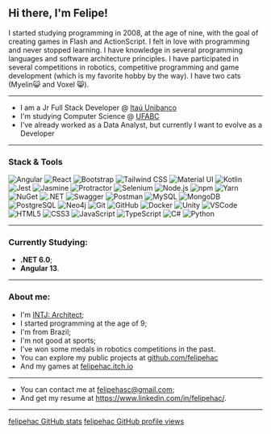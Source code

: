 ## Hi there, I'm **Felipe**!

I started studying programming in 2008, at the age of nine, with the goal of creating games in Flash and ActionScript. I felt in love with programming and never stopped learning. I have knowledge in several programming languages and software architecture principles. I have participated in several competitions in robotics, competitive programming and game development (which is my favorite hobby by the way). I have two cats (Myelin😺 and Voxel 😸).

----

- I am a Jr Full Stack Developer @ [Itaú Unibanco](https://www.itau.com/)
- I'm studying Computer Science @ [UFABC](https://www.ufabc.edu.br/en/)
- I've already worked as a Data Analyst, but currently I want to evolve as a Developer

----

### Stack & Tools
![Angular](https://img.shields.io/badge/Angular-DD0031?style=for-the-badge&logo=angular&logoColor=white)
![React](https://img.shields.io/badge/React-20232A?style=for-the-badge&logo=react&logoColor=61DAFB)
![Bootstrap](https://img.shields.io/badge/Bootstrap-563D7C?style=for-the-badge&logo=bootstrap&logoColor=white)
![Tailwind CSS](https://img.shields.io/badge/Tailwind_CSS-38B2AC?style=for-the-badge&logo=tailwind-css&logoColor=white)
![Material UI](https://img.shields.io/badge/Material%20UI-007FFF?style=for-the-badge&logo=mui&logoColor=white)
![Kotlin](https://img.shields.io/badge/Kotlin-0095D5?&style=for-the-badge&logo=kotlin&logoColor=white)
![Jest](https://img.shields.io/badge/Jest-C21325?style=for-the-badge&logo=jest&logoColor=white)
![Jasmine](https://img.shields.io/badge/Jasmine-8A4182?style=for-the-badge&logo=Jasmine&logoColor=white)
![Protractor](https://img.shields.io/badge/Protractor-ED163A?style=for-the-badge&logo=protractor&logoColor=white)
![Selenium](https://img.shields.io/badge/Selenium-43B02A?style=for-the-badge&logo=Selenium&logoColor=white)
![Node.js](https://img.shields.io/badge/Node.js-339933?style=for-the-badge&logo=nodedotjs&logoColor=white)
![npm](https://img.shields.io/badge/npm-CB3837?style=for-the-badge&logo=npm&logoColor=white)
![Yarn](https://img.shields.io/badge/Yarn-2C8EBB?style=for-the-badge&logo=yarn&logoColor=white)
![NuGet](https://img.shields.io/badge/NuGet-004880?style=for-the-badge&logo=nuget&logoColor=white)
![.NET](https://img.shields.io/badge/.NET-512BD4?style=for-the-badge&logo=dotnet&logoColor=white)
![Swagger](https://img.shields.io/badge/Swagger-85EA2D?style=for-the-badge&logo=Swagger&logoColor=white)
![Postman](https://img.shields.io/badge/Postman-FF6C37?style=for-the-badge&logo=Postman&logoColor=white)
![MySQL](https://img.shields.io/badge/MySQL-005C84?style=for-the-badge&logo=mysql&logoColor=white)
![MongoDB](https://img.shields.io/badge/MongoDB-4EA94B?style=for-the-badge&logo=mongodb&logoColor=white)
![PostgreSQL](https://img.shields.io/badge/PostgreSQL-316192?style=for-the-badge&logo=postgresql&logoColor=white)
![Neo4j](https://img.shields.io/badge/Neo4j-018bff?style=for-the-badge&logo=neo4j&logoColor=white)
![Git](https://img.shields.io/badge/GIT-E44C30?style=for-the-badge&logo=git&logoColor=white)
![GitHub](https://img.shields.io/badge/GitHub-100000?style=for-the-badge&logo=github&logoColor=white)
![Docker](https://img.shields.io/badge/Docker-2CA5E0?style=for-the-badge&logo=docker&logoColor=white)
![Unity](https://img.shields.io/badge/Unity-100000?style=for-the-badge&logo=unity&logoColor=white)
![VSCode](https://img.shields.io/badge/Visual_Studio_Code-0078D4?style=for-the-badge&logo=visual%20studio%20code&logoColor=white)
![HTML5](https://img.shields.io/badge/HTML5-E34F26?style=for-the-badge&logo=html5&logoColor=white)
![CSS3](https://img.shields.io/badge/CSS3-1572B6?style=for-the-badge&logo=css3&logoColor=white)
![JavaScript](https://img.shields.io/badge/JavaScript-323330?style=for-the-badge&logo=javascript&logoColor=F7DF1E)
![TypeScript](https://img.shields.io/badge/TypeScript-007ACC?style=for-the-badge&logo=typescript&logoColor=white)
![C#](https://img.shields.io/badge/C%23-239120?style=for-the-badge&logo=c-sharp&logoColor=white)
![Python](https://img.shields.io/badge/Python-FFD43B?style=for-the-badge&logo=python&logoColor=blue)

----

### Currently Studying:
- **.NET 6.0**;
- **Angular 13**.

----

### About me:
- I'm [INTJ: Architect](https://www.16personalities.com/profiles/856b00d69174e);
- I started programming at the age of 9;
- I'm from Brazil;
- I'm not good at sports;
- I've won some medals in robotics competitions in the past.
- You can explore my public projects at [github.com/felipehac](https://github.com/felipehac?tab=repositories)
- And my games at [felipehac.itch.io](https://felipehac.itch.io)

---

- You can contact me at <felipehasc@gmail.com>;
- And get my resume at <https://www.linkedin.com/in/felipehac/>.

---

[felipehac GitHub stats](https://github-readme-stats.vercel.app/api?username=felipehac&show_icons=true&locale=en&hide=stars&theme=tokyonight)
[felipehac GitHub profile views](https://komarev.com/ghpvc/?username=HACFelipe)
